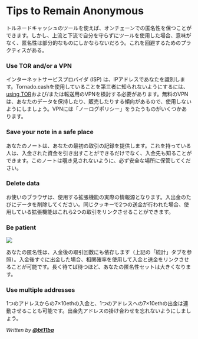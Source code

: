 # Tips to Remain Anonymous
トルネードキャッシュのツールを使えば、オンチェーンでの匿名性を保つことができます。しかし、上流と下流で自分を守らずにツールを使用した場合、意味がなく、匿名性は部分的なものにしかならないだろう。これを回避するためのプラクティスがある。

### Use TOR and/or a VPN
インターネットサービスプロバイダ (ISP) は、IPアドレスであなたを識別します。Tornado.cashを使用していることを第三者に知られないようにするには、[using TOR](how-to-use-tornado-cash-with-tor.md)および/または転送用のVPNを検討する必要があります。無料のVPNは、あなたのデータを保持したり、販売したりする傾向があるので、使用しないようにしましょう。VPNには「ノーログポリシー」をうたうものがいくつかあります。

### Save your note in a safe place <a href="#save-your-note-in-a-safe-place" id="save-your-note-in-a-safe-place"></a>
あなたのノートは、あなたの最初の取引の記録を提供します。これを持っている人は、入金された資金を引き出すことができるだけでなく、入金先も知ることができます。このノートは覗き見されないように、必ず安全な場所に保管してください。

### Delete data <a href="#delete-data" id="delete-data"></a>
お使いのブラウザは、使用する拡張機能の実際の情報源となります。入出金のたびにデータを削除してください。同じクッキーで2つの送金が行われた場合、使用している拡張機能はこれら2つの取引をリンクさせることができます。

### Be patient <a href="#be-patient" id="be-patient"></a>
![](https://gblobscdn.gitbook.com/assets%2F-MXflGk4w5pDjjlmPCuF%2F-MgQVRqU6Ff6ypW\_Q-fV%2F-MgQW0ko2bOUYlnsuG0F%2Fozxj.png?alt=media\&token=1debad58-aa3c-4638-9d18-1636e87e3d0a)

あなたの匿名性は、入金後の取引回数にも依存します（上記の「統計」タブを参照）。入金後すぐに出金した場合、相関確率を使用して入金と送金をリンクさせることが可能です。長く待てば待つほど、あなたの匿名性セットは大きくなります。

### Use multiple addresses
1つのアドレスからの7×10ethの入金と、1つのアドレスへの7×10ethの出金は連動させることも可能です。出金先アドレスの掛け合わせを忘れないようにしましょう。

*Written by* [***@bt11ba***](https://torn.community/u/bt11ba/)

